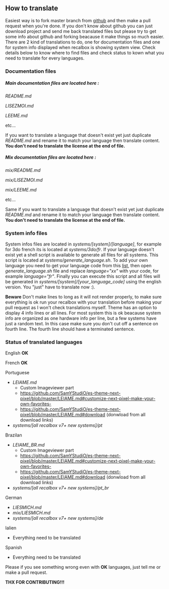 ## How to translate

Easiest way is to fork master branch from [github](https://github.com/SamYStudiO/es-theme-next-pixel) and then make a pull request when you're done. If you don't know about github you can just download project and send me back translated files but please try to get some info about github and forking beacause it make things so much easier.
There are 2 kind of translations to do, one for documentation files and one for system info displayed when recalbox is showing system view.
Check details below to know where to find files and check status to kown what you need to translate for every languages.


### Documentation files

##### Main documentation files are located here :
*README.md*

*LISEZMOI.md*

*LEEME.md*

etc...

If you want to translate a language that doesn't exist yet just duplicate *README.md* and rename it to match your language then translate content. **You don't need to translate the license at the end of file.**

##### Mix documentation files are located here :
*mix/README.md*

*mix/LISEZMOI.md*

*mix/LEEME.md*

etc...

Same if you want to translate a language that doesn't exist yet just duplicate *README.md* and rename it to match your language then translate content.
**You don't need to translate the license at the end of file.**

### System info files

System infos files are located in *systems/[system]/[language]*, for example for 3do french its is located at *systems/3do/fr*.
If your language doesn't exist yet a shell script is available to generate all files for all systems. This script is located at *systems/generate_language.sh*. To add your own language you need to get your language code from this [list](https://www.andiamo.co.uk/resources/iso-language-codes/), then open *generate_language.sh* file and replace *language="xx"* with your code, for example *language="fr"*. Finally you can execute this script and all files will be generated in *systems/[system]/[your_language_code]* using the english version. You "just" have to translate now :).

**Beware**
Don't make lines to long as it will not render properly, to make sure everything is ok run your recalbox with your translation before making your pull request as I won't check translations myself.
Theme has an option to display 4 info lines or all lines. For most system this is ok beacause system info are organized as one hardware info per line, but a few systems have just a random text. In this case make sure you don't cut off a sentence on fourth line. The fourth line should have a terminated sentence.
	
### Status of translated languages

English **OK** 

French **OK**

Portuguese
- *LEIAME.md*
	* Custom Imageviewer part
	* https://github.com/SamYStudiO/es-theme-next-pixel/blob/master/LEIAME.md#customize-next-pixel-make-your-own-favorites-
	* https://github.com/SamYStudiO/es-theme-next-pixel/blob/master/LEIAME.md#download (donwload from all download links)
- *systems/[all recalbox v7+ new systems]/pt*

Brazilan
- *LEIAME_BR.md*
	* Custom Imageviewer part
	* https://github.com/SamYStudiO/es-theme-next-pixel/blob/master/LEIAME.md#customize-next-pixel-make-your-own-favorites-
	* https://github.com/SamYStudiO/es-theme-next-pixel/blob/master/LEIAME.md#download (donwload from all download links)
- *systems/[all recalbox v7+ new systems]/pt_br*
		
German
- *LIESMICH.md*
- *mix/LIESMICH.md*
- *systems/[all recalbox v7+ new systems]/de*

Ialien 
- Everything need to be translated

Spanish
- Everything need to be translated
	
Please if you see something wrong even with **OK** languages, just tell me or make a pull request.

**THX FOR CONTRIBUTING!!!**
	
	
